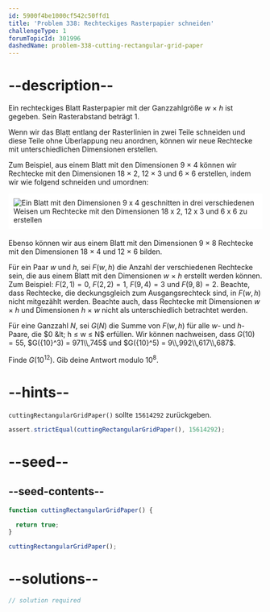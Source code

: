 ```yaml
---
id: 5900f4be1000cf542c50ffd1
title: 'Problem 338: Rechteckiges Rasterpapier schneiden'
challengeType: 1
forumTopicId: 301996
dashedName: problem-338-cutting-rectangular-grid-paper
---
```


# --description--

Ein rechteckiges Blatt Rasterpapier mit der Ganzzahlgröße $w$ × $h$ ist gegeben. Sein Rasterabstand beträgt 1.

Wenn wir das Blatt entlang der Rasterlinien in zwei Teile schneiden und diese Teile ohne Überlappung neu anordnen, können wir neue Rechtecke mit unterschiedlichen Dimensionen erstellen.

Zum Beispiel, aus einem Blatt mit den Dimensionen 9 × 4 können wir Rechtecke mit den Dimensionen 18 × 2, 12 × 3 und 6 × 6 erstellen, indem wir wie folgend schneiden und umordnen:

<img alt="Ein Blatt mit den Dimensionen 9 x 4 geschnitten in drei verschiedenen Weisen um Rechtecke mit den Dimensionen 18 x 2, 12 x 3 und 6 x 6 zu erstellen" src="https://cdn.freecodecamp.org/curriculum/project-euler/cutting-rectangular-grid-paper.gif" style="background-color: white; padding: 10px; display: block; margin-right: auto; margin-left: auto; margin-bottom: 1.2rem;" />

Ebenso können wir aus einem Blatt mit den Dimensionen 9 × 8 Rechtecke mit den Dimensionen 18 × 4 und 12 × 6 bilden.

Für ein Paar $w$ und $h$, sei $F(w, h)$ die Anzahl der verschiedenen Rechtecke sein, die aus einem Blatt mit den Dimensionen $w$ × $h$ erstellt werden können. Zum Beispiel: $F(2, 1) = 0$, $F(2, 2) = 1$, $F(9, 4) = 3$ und $F(9, 8) = 2$. Beachte, dass Rechtecke, die deckungsgleich zum Ausgangsrechteck sind, in $F(w, h)$ nicht mitgezählt werden. Beachte auch, dass Rechtecke mit Dimensionen $w$ × $h$ und Dimensionen $h$ × $w$ nicht als unterschiedlich betrachtet werden.

Für eine Ganzzahl $N$, sei $G(N)$ die Summe von $F(w, h)$ für alle $w$- und $h$-Paare, die $0 &lt; h ≤ w ≤ N$ erfüllen. Wir können nachweisen, dass $G(10) = 55$, $G({10}^3) = 971\\,745$ und $G({10}^5) = 9\\,992\\,617\\,687$.

Finde $G({10}^{12})$. Gib deine Antwort modulo ${10}^8$.

# --hints--

`cuttingRectangularGridPaper()` sollte `15614292` zurückgeben.

```js
assert.strictEqual(cuttingRectangularGridPaper(), 15614292);
```

# --seed--

## --seed-contents--

```js
function cuttingRectangularGridPaper() {

  return true;
}

cuttingRectangularGridPaper();
```

# --solutions--

```js
// solution required
```

